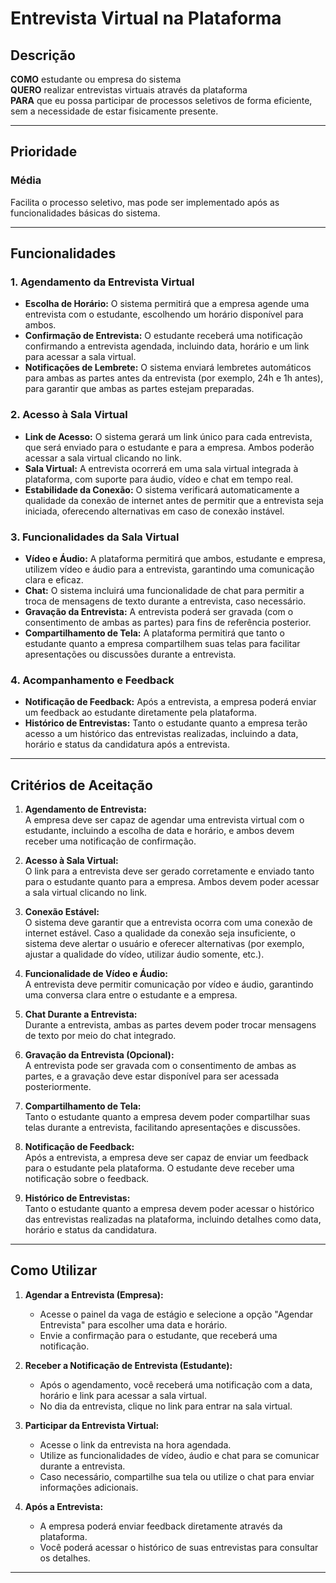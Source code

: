 # Entrevista Virtual na Plataforma

## Descrição

**COMO** estudante ou empresa do sistema  
**QUERO** realizar entrevistas virtuais através da plataforma  
**PARA** que eu possa participar de processos seletivos de forma eficiente, sem a necessidade de estar fisicamente presente.

---

## Prioridade  
### Média  
Facilita o processo seletivo, mas pode ser implementado após as funcionalidades básicas do sistema.  

---
## Funcionalidades

### 1. **Agendamento da Entrevista Virtual**
   - **Escolha de Horário:** O sistema permitirá que a empresa agende uma entrevista com o estudante, escolhendo um horário disponível para ambos.
   - **Confirmação de Entrevista:** O estudante receberá uma notificação confirmando a entrevista agendada, incluindo data, horário e um link para acessar a sala virtual.
   - **Notificações de Lembrete:** O sistema enviará lembretes automáticos para ambas as partes antes da entrevista (por exemplo, 24h e 1h antes), para garantir que ambas as partes estejam preparadas.

### 2. **Acesso à Sala Virtual**
   - **Link de Acesso:** O sistema gerará um link único para cada entrevista, que será enviado para o estudante e para a empresa. Ambos poderão acessar a sala virtual clicando no link.
   - **Sala Virtual:** A entrevista ocorrerá em uma sala virtual integrada à plataforma, com suporte para áudio, vídeo e chat em tempo real.
   - **Estabilidade da Conexão:** O sistema verificará automaticamente a qualidade da conexão de internet antes de permitir que a entrevista seja iniciada, oferecendo alternativas em caso de conexão instável.

### 3. **Funcionalidades da Sala Virtual**
   - **Vídeo e Áudio:** A plataforma permitirá que ambos, estudante e empresa, utilizem vídeo e áudio para a entrevista, garantindo uma comunicação clara e eficaz.
   - **Chat:** O sistema incluirá uma funcionalidade de chat para permitir a troca de mensagens de texto durante a entrevista, caso necessário.
   - **Gravação da Entrevista:** A entrevista poderá ser gravada (com o consentimento de ambas as partes) para fins de referência posterior.
   - **Compartilhamento de Tela:** A plataforma permitirá que tanto o estudante quanto a empresa compartilhem suas telas para facilitar apresentações ou discussões durante a entrevista.

### 4. **Acompanhamento e Feedback**
   - **Notificação de Feedback:** Após a entrevista, a empresa poderá enviar um feedback ao estudante diretamente pela plataforma.
   - **Histórico de Entrevistas:** Tanto o estudante quanto a empresa terão acesso a um histórico das entrevistas realizadas, incluindo a data, horário e status da candidatura após a entrevista.

---

## Critérios de Aceitação

1. **Agendamento de Entrevista:**  
   A empresa deve ser capaz de agendar uma entrevista virtual com o estudante, incluindo a escolha de data e horário, e ambos devem receber uma notificação de confirmação.

2. **Acesso à Sala Virtual:**  
   O link para a entrevista deve ser gerado corretamente e enviado tanto para o estudante quanto para a empresa. Ambos devem poder acessar a sala virtual clicando no link.

3. **Conexão Estável:**  
   O sistema deve garantir que a entrevista ocorra com uma conexão de internet estável. Caso a qualidade da conexão seja insuficiente, o sistema deve alertar o usuário e oferecer alternativas (por exemplo, ajustar a qualidade do vídeo, utilizar áudio somente, etc.).

4. **Funcionalidade de Vídeo e Áudio:**  
   A entrevista deve permitir comunicação por vídeo e áudio, garantindo uma conversa clara entre o estudante e a empresa.

5. **Chat Durante a Entrevista:**  
   Durante a entrevista, ambas as partes devem poder trocar mensagens de texto por meio do chat integrado.

6. **Gravação da Entrevista (Opcional):**  
   A entrevista pode ser gravada com o consentimento de ambas as partes, e a gravação deve estar disponível para ser acessada posteriormente.

7. **Compartilhamento de Tela:**  
   Tanto o estudante quanto a empresa devem poder compartilhar suas telas durante a entrevista, facilitando apresentações e discussões.

8. **Notificação de Feedback:**  
   Após a entrevista, a empresa deve ser capaz de enviar um feedback para o estudante pela plataforma. O estudante deve receber uma notificação sobre o feedback.

9. **Histórico de Entrevistas:**  
   Tanto o estudante quanto a empresa devem poder acessar o histórico das entrevistas realizadas na plataforma, incluindo detalhes como data, horário e status da candidatura.

---

## Como Utilizar

1. **Agendar a Entrevista (Empresa):**  
   - Acesse o painel da vaga de estágio e selecione a opção "Agendar Entrevista" para escolher uma data e horário.
   - Envie a confirmação para o estudante, que receberá uma notificação.

2. **Receber a Notificação de Entrevista (Estudante):**  
   - Após o agendamento, você receberá uma notificação com a data, horário e link para acessar a sala virtual.
   - No dia da entrevista, clique no link para entrar na sala virtual.

3. **Participar da Entrevista Virtual:**  
   - Acesse o link da entrevista na hora agendada.
   - Utilize as funcionalidades de vídeo, áudio e chat para se comunicar durante a entrevista.
   - Caso necessário, compartilhe sua tela ou utilize o chat para enviar informações adicionais.

4. **Após a Entrevista:**  
   - A empresa poderá enviar feedback diretamente através da plataforma.
   - Você poderá acessar o histórico de suas entrevistas para consultar os detalhes.

---